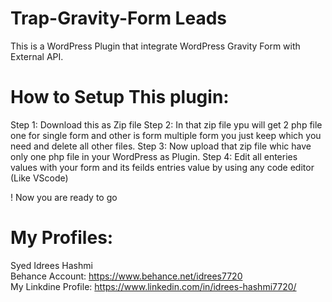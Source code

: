 # Trap-Gravity-Form Leads
This is a WordPress Plugin that integrate WordPress Gravity Form with External API.

# How to Setup This plugin:
Step 1: Download this as Zip file
Step 2: In that zip file ypu will get 2 php file one for single form and other is form multiple form you just keep which you need and delete all other files.
Step 3: Now upload that zip file whic have only one php file in your WordPress as Plugin.
Step 4: Edit all enteries values with your form and its feilds entries value by using any code editor (Like VScode)

! Now you are ready to go


# My Profiles:

Syed Idrees Hashmi <br>
Behance Account: https://www.behance.net/idrees7720  <br>
My Linkdine Profile: https://www.linkedin.com/in/idrees-hashmi7720/   <br>
